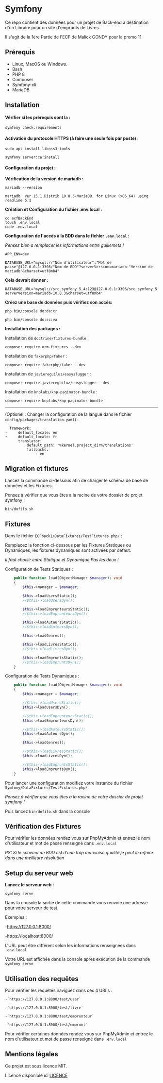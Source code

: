 # Symfony

Ce repo contient des données pour un projet de Back-end a destination d'un Libraire pour un site d'emprunts de Livres.

 Il s'agit de la 1ère Partie de l'ECF de Malick GONDY pour la promo 11.

## Prérequis

* Linux, MacOS ou Windows.
* Bash
* PHP 8
* Composer
* Symfony-cli
* MariaDB

## Installation

#### Vérifier si les prérequis sont la :

```
symfony check:requirements
```

#### Activation du protocole HTTPS (à faire une seule fois par poste) :

```
sudo apt install libnss3-tools
```

```
symfony server:ca:install
```

#### Configuration du projet :

**Vérification de la version de mariadb :**

```
mariadb --version
```

```
mariadb  Ver 15.1 Distrib 10.8.3-MariaDB, for Linux (x86_64) using readline 5.1
```

**Création et Configuration du fichier .env.local :**

```
cd ecfBackEnd
touch .env.local
code .env.local
```

**Configuration de l'accès à la BDD dans le fichier `.env.local` :**

*Pensez bien a remplacer les informations entre guillemets !*

```
APP_ENV=dev
```

```
DATABASE_URL="mysql://"Nom d'utilisateur":"Mot de passe"@127.0.0.1:3306/"Nom de BDD"?serverVersion=mariadb-"Version de mariadb"&charset=utf8mb4"
```

**Cela devrait donner :**

```
DATABASE_URL="mysql://src_symfony_5_4:123@127.0.0.1:3306/src_symfony_5_4?serverVersion=mariadb-10.8.3&charset=utf8mb4"
```

**Créez une base de données puis vérifiez son accés:**

```
php bin/console do:da:cr
```

```
php bin/console do:sc:va
```

**Installation des packages :**

Installation de `doctrine/fixtures-bundle` :

```
composer require orm-fixtures --dev
```

Installation de `fakerphp/faker` :

```
composer require fakerphp/faker --dev
```

Installation de `javiereguiluz/easyslugger` :

```
composer require javiereguiluz/easyslugger --dev
```

Installation de `knplabs/knp-paginator-bundle` :

```
composer require knplabs/knp-paginator-bundle
```

---

(Optionel : Changer la configuration de la langue dans le fichier `config/packages/translation.yaml`) :

```
  framework:
-     default_locale: en
+     default_locale: fr
      translator:
          default_path: '%kernel.project_dir%/translations'
          fallbacks:
              - en
```

## Migration et fixtures

Lancez  la commande ci-dessous afin de charger le schéma de base de données et les Fixtures.

Pensez à vérifier que vous êtes a la racine de votre dossier de projet symfony !

```bash
bin/dofilo.sh
```

## Fixtures

Dans le fichier `ECFback1/DataFixtures/TestFixtures.php/` :

Remplacez la fonction ci-dessous par les Fixtures Statiques ou Dynamiques, les fixtures dynamiques sont activées par défaut.

*Il faut choisir entre Statique et Dynamique Pas les deux !*

Configuration de Tests Statiques :

```php
    public function load(ObjectManager $manager): void
    {
        $this->manager = $manager;

        $this->loadUsersStatic();
        //$this->loadUsersDyn();

        $this->loadEmprunteursStatic();
        //$this->loadEmprunteursDyn();

        $this->loadAuteursStatic();
        //$this->loadAuteursDyn();

        $this->loadGenres();

        $this->loadLivresStatic();
        //$this->loadLivresDyn();

        $this->loadEmpruntsStatic();
        //$this->loadEmpruntsDyn();
    }
```

Configuration de Tests Dynamiques :

```php
    public function load(ObjectManager $manager): void
    {
        $this->manager = $manager;

        //$this->loadUsersStatic();
        $this->loadUsersDyn();

        //$this->loadEmprunteursStatic();
        $this->loadEmprunteursDyn();

        //$this->loadAuteursStatic();
        $this->loadAuteursDyn();

        $this->loadGenres();

        //$this->loadLivresStatic();
        $this->loadLivresDyn();

        //$this->loadEmpruntsStatic();
        $this->loadEmpruntsDyn();
    }
```

Pour lancer une configuration modifiez votre instance du fichier `Symfony/DataFixtures/TestFixtures.php/`

*Pensez à vérifier que vous êtes a la racine de votre dossier de projet symfony !*

Puis lancez `bin/dofilo.sh` dans la console

## Vérification des Fixtures

Pour vérifier les données rendez vous sur PhpMyAdmin et entrez le nom d'utilisateur et mot de passe renseigné dans `.env.local`

*PS: Si le schema de BDD est d'une trop mauvaise qualité je peut le refaire dans une meilleure résolution*

## Setup du serveur web

**Lancez le serveur web :**

```
symfony serve
```

Dans la console la sortie de cette commande vous renvoie une adresse pour votre serveur de test.

Exemples :

   -https://127.0.0.1:8000/

   -https://localhost:8000/

L'URL peut être différent selon les informations renseignées dans `.env.local `

Votre URL est affichée dans la console apres exécution de la commande `symfony serve`

## Utilisation des requêtes

Pour vérifier les requêtes naviguez dans ces 4 URLs :

    -`https://127.0.0.1:8000/test/user`

    -`https://127.0.0.1:8000/test/livre`

    -`https://127.0.0.1:8000/test/emprunteur`

    -`https://127.0.0.1:8000/test/emprunt`

Pour vérifier certaines données rendez vous sur PhpMyAdmin et entrez le nom d'utilisateur et mot de passe renseigné dans `.env.local`

## Mentions légales

Ce projet est sous licence MIT.

Licence disponible ici [LICENCE](LICENCE)
